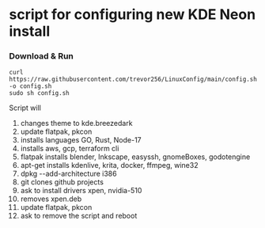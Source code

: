 # script for configuring new KDE Neon install
### Download & Run
```
curl https://raw.githubusercontent.com/trevor256/LinuxConfig/main/config.sh -o config.sh
sudo sh config.sh
```
Script will
 1. changes theme to kde.breezedark
 2. update flatpak, pkcon
 3. installs languages GO, Rust, Node-17
 4. installs aws, gcp, terraform cli
 5. flatpak installs blender, Inkscape, easyssh, gnomeBoxes, godotengine
 6. apt-get installs kdenlive, krita, docker, ffmpeg, wine32
 7. dpkg --add-architecture i386
 8. git clones github projects
 9. ask to install drivers xpen, nvidia-510
 10. removes xpen.deb
 11. update flatpak, pkcon
 12. ask to remove the script and reboot
